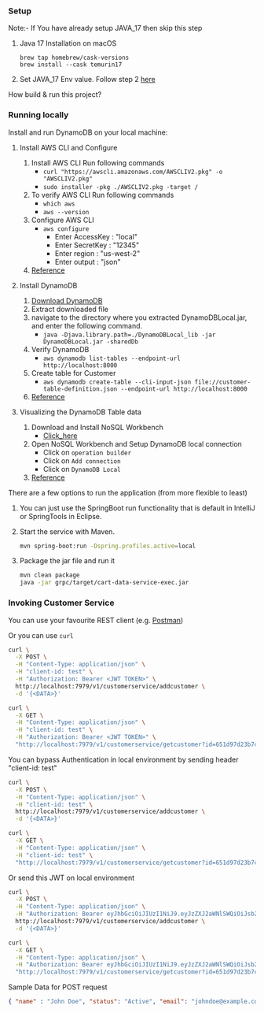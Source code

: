 ### Setup
Note:- If You have already setup JAVA_17 then skip this step
1. Java 17 Installation on macOS
   ```
   brew tap homebrew/cask-versions
   brew install --cask temurin17
   ```
2. Set JAVA_17 Env value. Follow step 2 [here](https://www.java.com/en/download/help/path.html)

How build & run this project?
### Running locally
Install and run DynamoDB on your local machine:

1. Install AWS CLI  and Configure
    1. Install AWS CLI Run following commands
        * `curl "https://awscli.amazonaws.com/AWSCLIV2.pkg" -o "AWSCLIV2.pkg"`
        * `sudo installer -pkg ./AWSCLIV2.pkg -target /`
    2. To verify AWS CLI Run following commands
        * `which aws`
        * `aws --version`
    3. Configure AWS CLI
        * `aws configure`
            - Enter AccessKey : "local"
            - Enter SecretKey : "12345"
            - Enter region : "us-west-2"
            - Enter output : "json"
    4. [Reference](https://docs.aws.amazon.com/cli/latest/userguide/getting-started-install.html)

2. Install DynamoDB

    1. [Download DynamoDB](https://s3.us-west-2.amazonaws.com/dynamodb-local/dynamodb_local_latest.tar.gz)
    2. Extract downloaded file
    3. navigate to the directory where you extracted DynamoDBLocal.jar, and enter the following command.
        * `java -Djava.library.path=./DynamoDBLocal_lib -jar DynamoDBLocal.jar -sharedDb`
    4. Verify DynamoDB
        * `aws dynamodb list-tables --endpoint-url http://localhost:8000`
    5. Create table for Customer
        * `aws dynamodb create-table --cli-input-json file://customer-table-definition.json --endpoint-url http://localhost:8000`
    6. [Reference](https://docs.aws.amazon.com/amazondynamodb/latest/developerguide/DynamoDBLocal.DownloadingAndRunning.html)

3. Visualizing the DynamoDB Table data

    1. Download and Install NoSQL Workbench
        * [Click_here](https://s3.amazonaws.com/nosql-workbench/NoSQL%20Workbench-mac-3.3.0.dmg)
    2. Open NoSQL Workbench and Setup DynamoDB local connection
        * Click on `operation builder`
        * Click on `Add connection`
        * Click on `DynamoDB Local`
    3. [Reference](https://docs.aws.amazon.com/amazondynamodb/latest/developerguide/workbench.settingup.html)

There are a few options to run the application (from more flexible to least)

1. You can just use the SpringBoot run functionality that is default in IntelliJ or SpringTools in Eclipse. 

2. Start the service with Maven.
    ```bash
    mvn spring-boot:run -Dspring.profiles.active=local
    ```

3. Package the jar file and run it

    ```bash
    mvn clean package
    java -jar grpc/target/cart-data-service-exec.jar
    ```

### Invoking Customer Service

You can use your favourite REST client (e.g. [Postman](https://blog.postman.com/postman-now-supports-grpc/))

Or you can use ```curl```

```bash
curl \
  -X POST \
  -H "Content-Type: application/json" \
  -H "client-id: test" \
  -H "Authorization: Bearer <JWT TOKEN>" \
  http://localhost:7979/v1/customerservice/addcustomer \
  -d '{<DATA>}'
```
```bash
curl \
  -X GET \
  -H "Content-Type: application/json" \
  -H "client-id: test" \
  -H "Authorization: Bearer <JWT TOKEN>" \
  "http://localhost:7979/v1/customerservice/getcustomer?id=651d97d23b7c943c51b69223"
```
You can bypass Authentication in local environment by sending header "client-id: test"
```bash
curl \
  -X POST \
  -H "Content-Type: application/json" \
  -H "client-id: test" \
  http://localhost:7979/v1/customerservice/addcustomer \
  -d '{<DATA>}'
```
```bash
curl \
  -X GET \
  -H "Content-Type: application/json" \
  -H "client-id: test" \
  "http://localhost:7979/v1/customerservice/getcustomer?id=651d97d23b7c943c51b69223"
```
Or send this JWT on local environment
```bash
curl \
  -X POST \
  -H "Content-Type: application/json" \
  -H "Authorization: Bearer eyJhbGciOiJIUzI1NiJ9.eyJzZXJ2aWNlSWQiOiJsb2NhbCJ9.incamOSMaNllfoIWYtemE_X9M-vvf3tTTRrjDkE7bQs" \
  http://localhost:7979/v1/customerservice/addcustomer \
  -d '{<DATA>}'
```
```bash
curl \
  -X GET \
  -H "Content-Type: application/json" \
  -H "Authorization: Bearer eyJhbGciOiJIUzI1NiJ9.eyJzZXJ2aWNlSWQiOiJsb2NhbCJ9.incamOSMaNllfoIWYtemE_X9M-vvf3tTTRrjDkE7bQs" \
  "http://localhost:7979/v1/customerservice/getcustomer?id=651d97d23b7c943c51b69223"
```
Sample Data for POST request
```json
{ "name" : "John Doe", "status": "Active", "email": "johndoe@example.com" }
```